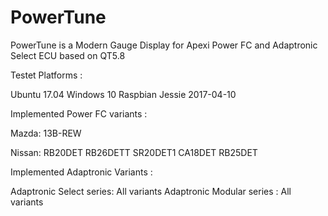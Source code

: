 # PowerTune
PowerTune is a Modern Gauge Display for Apexi Power FC and Adaptronic Select ECU based on QT5.8




Testet Platforms :

Ubuntu 17.04 
Windows 10 
Raspbian Jessie 2017-04-10


Implemented Power FC variants :

Mazda:
13B-REW 

Nissan:
RB20DET 
RB26DETT
SR20DET1
CA18DET
RB25DET

Implemented Adaptronic Variants :

Adaptronic Select series:
All variants
Adaptronic Modular series :
All variants
